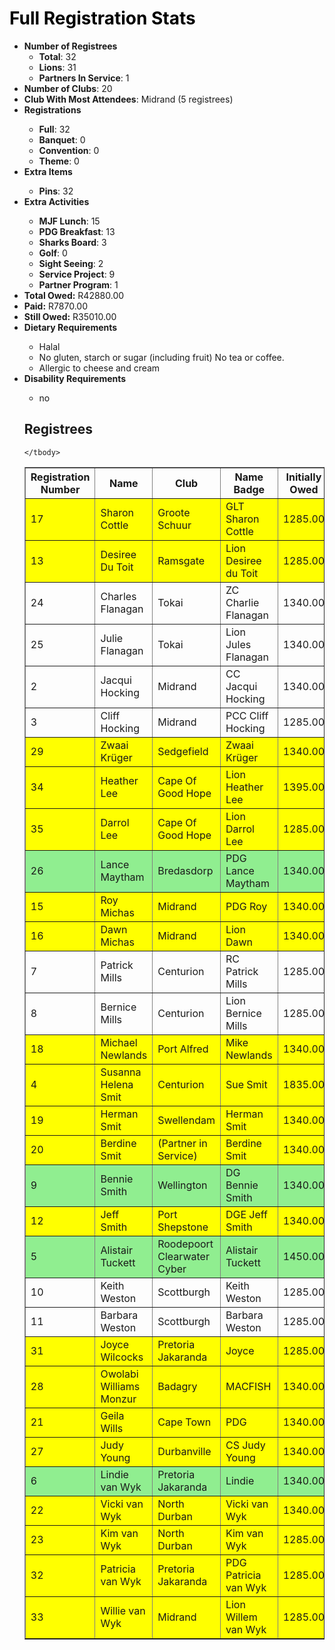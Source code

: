 <html>
<head>
<script type="text/javascript" src="https://ajax.googleapis.com/ajax/libs/jquery/3.4.1/jquery.min.js"></script>
<script type="text/javascript" src="https://cdnjs.com/libraries/jquery.tablesorter"></script>
<script type="text/javascript">
    $(function() {
        $(".registreeTable").tablesorter();
    });
</script>
</head>
<body>
<h1 style="color: #000000;">Full Registration Stats</h1>

<ul>
<li><strong>Number of Registrees</strong><ul>
<li><strong>Total</strong>: 32</li>
<li><strong>Lions</strong>: 31</li>
<li><strong>Partners In Service</strong>: 1</li>
</ul>
<li><strong>Number of Clubs</strong>: 20</li>
<li><strong>Club With Most Attendees</strong>: Midrand (5 registrees)
<li><strong>Registrations</strong></li><ul><li><strong>Full</strong>: 32
<li><strong>Banquet</strong>: 0
<li><strong>Convention</strong>: 0
<li><strong>Theme</strong>: 0
</ul><li><strong>Extra Items</strong></li><ul>
<li><strong>Pins</strong>: 32
</ul><li><strong>Extra Activities</strong></li><ul>
<li><strong>MJF Lunch</strong>: 15
<li><strong>PDG Breakfast</strong>: 13
<li><strong>Sharks Board</strong>: 3
<li><strong>Golf</strong>: 0
<li><strong>Sight Seeing</strong>: 2
<li><strong>Service Project</strong>: 9
<li><strong>Partner Program</strong>: 1
</ul>
<li><strong>Total Owed:</strong> R42880.00</li>
<li><strong>Paid:</strong> R7870.00</li>
<li><strong>Still Owed:</strong> R35010.00</li>
<li><strong>Dietary Requirements</strong></li><ul>
<li>Halal</li>
<li>No gluten, starch or sugar (including fruit) No tea or coffee.</li>
<li>Allergic to cheese and cream</li>
</ul>
<li><strong>Disability Requirements</strong></li><ul>
<li>no</li>
</ul>
<h2>Registrees</h2>
<table id="registreeTable" class="tablesorter" border="1" padding=1>
    <thead>
        <tr>
            <th>
                Registration Number
            </th> 
            <th>
                Name
            </th> 
            <th>
                Club
            </th>
            <th>
                Name Badge
            </th>
            <th>
                Initially Owed
            </th>
            <th>
                Paid
            </th>
            <th>
                Still Owed
            </th>
        </tr>
    </thead>
    <tbody>
<tr style="background-color: yellow">
    <td>17</td>
    <td>Sharon Cottle</td>
    <td>Groote Schuur</td>
    <td>GLT Sharon Cottle </td>
    <td>1285.00</td>
    <td>0.00</td>
    <td>1285.00</td>
</tr>

<tr style="background-color: yellow">
    <td>13</td>
    <td>Desiree Du Toit</td>
    <td>Ramsgate</td>
    <td>Lion Desiree du Toit </td>
    <td>1285.00</td>
    <td>0.00</td>
    <td>1285.00</td>
</tr>

<tr >
    <td>24</td>
    <td>Charles Flanagan</td>
    <td>Tokai</td>
    <td>ZC Charlie Flanagan</td>
    <td>1340.00</td>
    <td>300.00</td>
    <td>1040.00</td>
</tr>

<tr >
    <td>25</td>
    <td>Julie Flanagan</td>
    <td>Tokai</td>
    <td>Lion Jules Flanagan</td>
    <td>1340.00</td>
    <td>300.00</td>
    <td>1040.00</td>
</tr>

<tr >
    <td>2</td>
    <td>Jacqui Hocking</td>
    <td>Midrand</td>
    <td>CC Jacqui Hocking</td>
    <td>1340.00</td>
    <td>300.00</td>
    <td>1040.00</td>
</tr>

<tr >
    <td>3</td>
    <td>Cliff Hocking</td>
    <td>Midrand</td>
    <td>PCC Cliff Hocking</td>
    <td>1285.00</td>
    <td>300.00</td>
    <td>985.00</td>
</tr>

<tr style="background-color: yellow">
    <td>29</td>
    <td>Zwaai Krüger</td>
    <td>Sedgefield</td>
    <td>Zwaai Krüger</td>
    <td>1340.00</td>
    <td>0.00</td>
    <td>1340.00</td>
</tr>

<tr style="background-color: yellow">
    <td>34</td>
    <td>Heather Lee</td>
    <td>Cape Of Good Hope</td>
    <td>Lion Heather Lee</td>
    <td>1395.00</td>
    <td>0.00</td>
    <td>1395.00</td>
</tr>

<tr style="background-color: yellow">
    <td>35</td>
    <td>Darrol Lee</td>
    <td>Cape Of Good Hope</td>
    <td>Lion Darrol Lee</td>
    <td>1285.00</td>
    <td>0.00</td>
    <td>1285.00</td>
</tr>

<tr style="background-color: lightgreen">
    <td>26</td>
    <td>Lance Maytham</td>
    <td>Bredasdorp</td>
    <td>PDG Lance Maytham</td>
    <td>1340.00</td>
    <td>1340.00</td>
    <td>0.00</td>
</tr>

<tr style="background-color: yellow">
    <td>15</td>
    <td>Roy Michas</td>
    <td>Midrand</td>
    <td>PDG Roy</td>
    <td>1340.00</td>
    <td>0.00</td>
    <td>1340.00</td>
</tr>

<tr style="background-color: yellow">
    <td>16</td>
    <td>Dawn Michas</td>
    <td>Midrand</td>
    <td>Lion Dawn</td>
    <td>1340.00</td>
    <td>0.00</td>
    <td>1340.00</td>
</tr>

<tr >
    <td>7</td>
    <td>Patrick Mills</td>
    <td>Centurion</td>
    <td>RC Patrick Mills</td>
    <td>1285.00</td>
    <td>300.00</td>
    <td>985.00</td>
</tr>

<tr >
    <td>8</td>
    <td>Bernice Mills</td>
    <td>Centurion</td>
    <td>Lion Bernice Mills</td>
    <td>1285.00</td>
    <td>300.00</td>
    <td>985.00</td>
</tr>

<tr style="background-color: yellow">
    <td>18</td>
    <td>Michael Newlands</td>
    <td>Port Alfred</td>
    <td>Mike Newlands</td>
    <td>1340.00</td>
    <td>0.00</td>
    <td>1340.00</td>
</tr>

<tr style="background-color: yellow">
    <td>4</td>
    <td>Susanna Helena Smit</td>
    <td>Centurion</td>
    <td>Sue Smit</td>
    <td>1835.00</td>
    <td>0.00</td>
    <td>1835.00</td>
</tr>

<tr style="background-color: yellow">
    <td>19</td>
    <td>Herman Smit</td>
    <td>Swellendam</td>
    <td>Herman Smit</td>
    <td>1340.00</td>
    <td>0.00</td>
    <td>1340.00</td>
</tr>

<tr style="background-color: yellow">
    <td>20</td>
    <td>Berdine Smit</td>
    <td>(Partner in Service)</td>
    <td>Berdine Smit</td>
    <td>1340.00</td>
    <td>0.00</td>
    <td>1340.00</td>
</tr>

<tr style="background-color: lightgreen">
    <td>9</td>
    <td>Bennie Smith</td>
    <td>Wellington</td>
    <td>DG Bennie Smith</td>
    <td>1340.00</td>
    <td>1340.00</td>
    <td>0.00</td>
</tr>

<tr style="background-color: yellow">
    <td>12</td>
    <td>Jeff Smith</td>
    <td>Port Shepstone</td>
    <td>DGE Jeff Smith</td>
    <td>1340.00</td>
    <td>0.00</td>
    <td>1340.00</td>
</tr>

<tr style="background-color: lightgreen">
    <td>5</td>
    <td>Alistair Tuckett</td>
    <td>Roodepoort Clearwater Cyber</td>
    <td>Alistair Tuckett</td>
    <td>1450.00</td>
    <td>1450.00</td>
    <td>0.00</td>
</tr>

<tr >
    <td>10</td>
    <td>Keith Weston</td>
    <td>Scottburgh</td>
    <td>Keith Weston</td>
    <td>1285.00</td>
    <td>300.00</td>
    <td>985.00</td>
</tr>

<tr >
    <td>11</td>
    <td>Barbara Weston</td>
    <td>Scottburgh</td>
    <td>Barbara Weston</td>
    <td>1285.00</td>
    <td>300.00</td>
    <td>985.00</td>
</tr>

<tr style="background-color: yellow">
    <td>31</td>
    <td>Joyce Wilcocks</td>
    <td>Pretoria Jakaranda</td>
    <td>Joyce</td>
    <td>1285.00</td>
    <td>0.00</td>
    <td>1285.00</td>
</tr>

<tr style="background-color: yellow">
    <td>28</td>
    <td>Owolabi Williams Monzur</td>
    <td>Badagry</td>
    <td>MACFISH</td>
    <td>1340.00</td>
    <td>0.00</td>
    <td>1340.00</td>
</tr>

<tr style="background-color: yellow">
    <td>21</td>
    <td>Geila Wills</td>
    <td>Cape Town</td>
    <td>PDG </td>
    <td>1340.00</td>
    <td>0.00</td>
    <td>1340.00</td>
</tr>

<tr style="background-color: yellow">
    <td>27</td>
    <td>Judy Young</td>
    <td>Durbanville</td>
    <td>CS Judy Young</td>
    <td>1340.00</td>
    <td>0.00</td>
    <td>1340.00</td>
</tr>

<tr style="background-color: lightgreen">
    <td>6</td>
    <td>Lindie van Wyk</td>
    <td>Pretoria Jakaranda</td>
    <td>Lindie</td>
    <td>1340.00</td>
    <td>1340.00</td>
    <td>0.00</td>
</tr>

<tr style="background-color: yellow">
    <td>22</td>
    <td>Vicki van Wyk</td>
    <td>North Durban</td>
    <td>Vicki van Wyk</td>
    <td>1340.00</td>
    <td>0.00</td>
    <td>1340.00</td>
</tr>

<tr style="background-color: yellow">
    <td>23</td>
    <td>Kim van Wyk</td>
    <td>North Durban</td>
    <td>Kim van Wyk</td>
    <td>1285.00</td>
    <td>0.00</td>
    <td>1285.00</td>
</tr>

<tr style="background-color: yellow">
    <td>32</td>
    <td>Patricia van Wyk</td>
    <td>Pretoria Jakaranda</td>
    <td>PDG Patricia van Wyk</td>
    <td>1285.00</td>
    <td>0.00</td>
    <td>1285.00</td>
</tr>

<tr style="background-color: yellow">
    <td>33</td>
    <td>Willie van Wyk</td>
    <td>Midrand</td>
    <td>Lion Willem van Wyk</td>
    <td>1285.00</td>
    <td>0.00</td>
    <td>1285.00</td>
</tr>

    </tbody>
</table>
</body>
</html>
